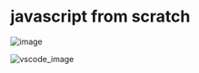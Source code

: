 # javascript from scratch
![image](https://github.com/user-attachments/assets/5e6cdc36-c0cc-4bb7-9d3e-c94297ac8386)

![vscode_image](https://github.com/user-attachments/assets/bb9abd7e-b1bd-4597-b617-1352afcd8073)

